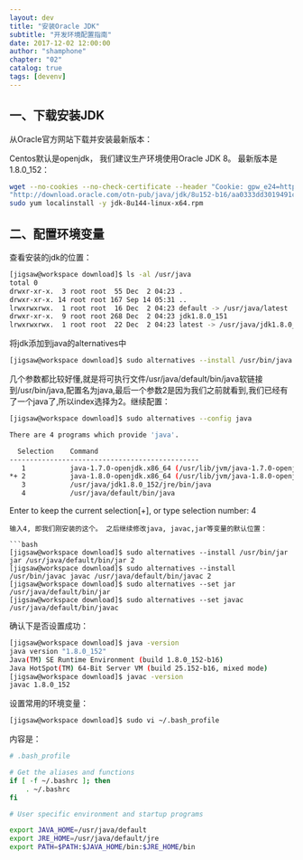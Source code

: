 ```yaml
---
layout: dev
title: "安装Oracle JDK"
subtitle: "开发环境配置指南"
date: 2017-12-02 12:00:00
author: "shamphone"
chapter: "02"
catalog: true
tags: [devenv]
---
```



## 一、下载安装JDK

从Oracle官方网站下载并安装最新版本：

Centos默认是openjdk， 我们建议生产环境使用Oracle JDK 8。 最新版本是 1.8.0_152：

```bash
wget --no-cookies --no-check-certificate --header "Cookie: gpw_e24=http%3A%2F%2Fwww.oracle.com%2F; oraclelicense=accept-securebackup-cookie" 
"http://download.oracle.com/otn-pub/java/jdk/8u152-b16/aa0333dd3019491ca4f6ddbe78cdb6d0/jdk-8u152-linux-x64.rpm"
sudo yum localinstall -y jdk-8u144-linux-x64.rpm
```


## 二、配置环境变量

查看安装的jdk的位置：

```bash
[jigsaw@workspace download]$ ls -al /usr/java
total 0
drwxr-xr-x.  3 root root  55 Dec  2 04:23 .
drwxr-xr-x. 14 root root 167 Sep 14 05:31 ..
lrwxrwxrwx.  1 root root  16 Dec  2 04:23 default -> /usr/java/latest
drwxr-xr-x.  9 root root 268 Dec  2 04:23 jdk1.8.0_151
lrwxrwxrwx.  1 root root  22 Dec  2 04:23 latest -> /usr/java/jdk1.8.0_151
```

将jdk添加到java的alternatives中
```bash
[jigsaw@workspace download]$ sudo alternatives --install /usr/bin/java java /usr/java/default/bin/java 2
```

几个参数都比较好懂,就是将可执行文件/usr/java/default/bin/java软链接到/usr/bin/java,配置名为java,最后一个参数2是因为我们之前就看到,我们已经有了一个java了,所以index选择为2。继续配置：

```bash
[jigsaw@workspace download]$ sudo alternatives --config java

There are 4 programs which provide 'java'.

  Selection    Command
-----------------------------------------------
   1           java-1.7.0-openjdk.x86_64 (/usr/lib/jvm/java-1.7.0-openjdk-1.7.0.151-2.6.11.1.el7_4.x86_64/jre/bin/java)
*+ 2           java-1.8.0-openjdk.x86_64 (/usr/lib/jvm/java-1.8.0-openjdk-1.8.0.151-1.b12.el7_4.x86_64/jre/bin/java)
   3           /usr/java/jdk1.8.0_152/jre/bin/java
   4           /usr/java/default/bin/java
```

Enter to keep the current selection[+], or type selection number: 4
```
输入4, 即我们刚安装的这个。 之后继续修改java, javac,jar等变量的默认位置：

```bash
[jigsaw@workspace download]$ sudo alternatives --install /usr/bin/jar jar /usr/java/default/bin/jar 2
[jigsaw@workspace download]$ sudo alternatives --install /usr/bin/javac javac /usr/java/default/bin/javac 2
[jigsaw@workspace download]$ sudo alternatives --set jar /usr/java/default/bin/jar
[jigsaw@workspace download]$ sudo alternatives --set javac /usr/java/default/bin/javac
```

确认下是否设置成功：
```bash
[jigsaw@workspace download]$ java -version
java version "1.8.0_152"
Java(TM) SE Runtime Environment (build 1.8.0_152-b16)
Java HotSpot(TM) 64-Bit Server VM (build 25.152-b16, mixed mode)
[jigsaw@workspace download]$ javac -version
javac 1.8.0_152
```

设置常用的环境变量：
```bash
[jigsaw@workspace download]$ sudo vi ~/.bash_profile
```

内容是：

```bash
# .bash_profile

# Get the aliases and functions
if [ -f ~/.bashrc ]; then
	. ~/.bashrc
fi

# User specific environment and startup programs

export JAVA_HOME=/usr/java/default
export JRE_HOME=/usr/java/default/jre
export PATH=$PATH:$JAVA_HOME/bin:$JRE_HOME/bin
```
